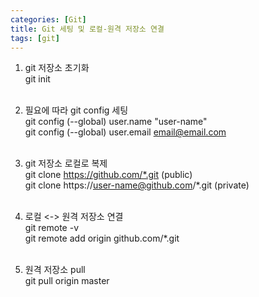 ```yaml
---
categories: [Git]
title: Git 세팅 및 로컬-원격 저장소 연결
tags: [git]
---
```


1. git 저장소 초기화<br>
git init<br><br>

2. 필요에 따라 git config 세팅<br>
git config (--global) user.name "user-name"<br>
git config (--global) user.email email@email.com<br><br>

3. git 저장소 로컬로 복제<br>
git clone https://github.com/*.git (public)<br>
git clone https://user-name@github.com/*.git (private)<br><br>

4. 로컬 <-> 원격 저장소 연결<br>
git remote -v <br>
git remote add origin github.com/*.git<br><br>

5. 원격 저장소 pull<br>
git pull origin master